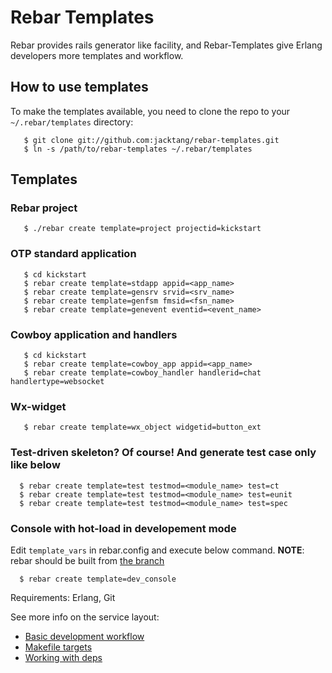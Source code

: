 # Rebar Templates #

Rebar provides rails generator like facility, and Rebar-Templates give Erlang developers more templates and workflow.

## How to use templates ##

To make the templates available, you need to clone the repo to your
`~/.rebar/templates` directory:
```
   $ git clone git://github.com:jacktang/rebar-templates.git
   $ ln -s /path/to/rebar-templates ~/.rebar/templates
```
## Templates

### Rebar project
```
   $ ./rebar create template=project projectid=kickstart
```

### OTP standard application
```
   $ cd kickstart
   $ rebar create template=stdapp appid=<app_name>
   $ rebar create template=gensrv srvid=<srv_name>
   $ rebar create template=genfsm fmsid=<fsn_name>
   $ rebar create template=genevent eventid=<event_name>
```

### Cowboy application and handlers
```
   $ cd kickstart
   $ rebar create template=cowboy_app appid=<app_name>
   $ rebar create template=cowboy_handler handlerid=chat handlertype=websocket
```

### Wx-widget
```
   $ rebar create template=wx_object widgetid=button_ext
```

### Test-driven skeleton? Of course! And generate test case only like below
```
  $ rebar create template=test testmod=<module_name> test=ct
  $ rebar create template=test testmod=<module_name> test=eunit
  $ rebar create template=test testmod=<module_name> test=spec
```

### Console with hot-load in developement mode

Edit `template_vars` in rebar.config and execute below command.
**NOTE**: rebar should be built from [the branch](https://github.com/jacktang/rebar/tree/ext-template)
```
  $ rebar create template=dev_console
```

Requirements: Erlang, Git


See more info on the service layout:
 * [Basic development workflow](service/DEV.md)
 * [Makefile targets](service/MAKE.md)
 * [Working with deps](service/DEPS.md)
